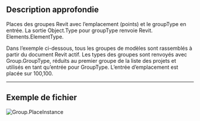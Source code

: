## Description approfondie
Places des groupes Revit avec l’emplacement (points) et le groupType en entrée.  La sortie Object.Type pour groupType renvoie Revit. Elements.ElementType.

 Dans l’exemple ci-dessous, tous les groupes de modèles sont rassemblés à partir du document Revit actif. Les types des groupes sont renvoyés avec Group.GroupType, réduits au premier groupe de la liste des projets et utilisés en tant qu’entrée pour GroupType.  L’entrée d’emplacement est placée sur 100,100.
___
## Exemple de fichier

![Group.PlaceInstance](./Revit.Elements.Group.PlaceInstance_img.jpg)

